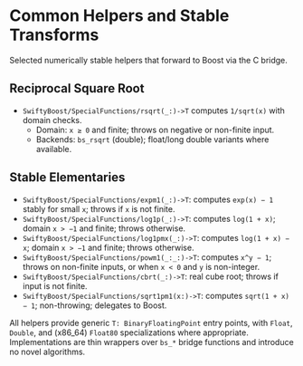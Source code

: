 # Common Helpers and Stable Transforms

Selected numerically stable helpers that forward to Boost via the C bridge.

## Reciprocal Square Root

- ``SwiftyBoost/SpecialFunctions/rsqrt(_:)->T`` computes `1/sqrt(x)` with domain checks.
  - Domain: `x ≥ 0` and finite; throws on negative or non-finite input.
  - Backends: `bs_rsqrt` (double); float/long double variants where available.

## Stable Elementaries

- ``SwiftyBoost/SpecialFunctions/expm1(_:)->T``: computes `exp(x) − 1` stably for small `x`; throws if `x` is not finite.
- ``SwiftyBoost/SpecialFunctions/log1p(_:)->T``: computes `log(1 + x)`; domain `x > −1` and finite; throws otherwise.
- ``SwiftyBoost/SpecialFunctions/log1pmx(_:)->T``: computes `log(1 + x) − x`; domain `x > −1` and finite; throws otherwise.
- ``SwiftyBoost/SpecialFunctions/powm1(_:_:)->T``: computes `x^y − 1`; throws on non-finite inputs, or when `x < 0` and `y` is non-integer.
- ``SwiftyBoost/SpecialFunctions/cbrt(_:)->T``: real cube root; throws if input is not finite.
- ``SwiftyBoost/SpecialFunctions/sqrt1pm1(x:)->T``: computes `sqrt(1 + x) − 1`; non-throwing; delegates to Boost.

All helpers provide generic `T: BinaryFloatingPoint` entry points, with `Float`, `Double`, and (x86_64) `Float80` specializations where appropriate. Implementations are thin wrappers over `bs_*` bridge functions and introduce no novel algorithms.

